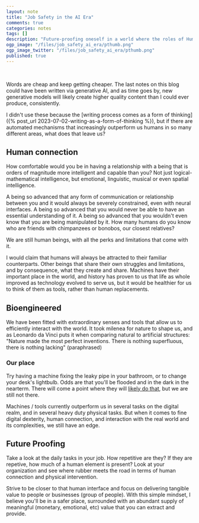 ```yaml
---
layout: note
title: "Job Safety in the AI Era"
comments: true
categories: notes
tags: []
description: "Future-proofing oneself in a world where the roles of Humans and machines overlap"
ogp_image: "/files/job_safety_ai_era/pthumb.png"
ogp_image_twitter: "/files/job_safety_ai_era/pthumb.png"
published: true
---
```


<div>
  <div class="youtube-player" data-id="j6uRQF6rL8s" data-thumbsize="1"/>
</div>
<br/>

Words are cheap and keep getting cheaper. The last notes on this blog could have been written via generative AI, and as time goes by, new generative models will likely create higher quality content than I could ever produce, consistently.

I didn't use these because the [writing process comes as a form of thinking]({% post_url 2023-07-02-writing-as-a-form-of-thinking %}), but if there are automated mechanisms that increasingly outperform us humans in so many different areas, what does that leave us?

## Human connection

How comfortable would you be in having a relationship with a being that is orders of magnitude more intelligent and capable than you? Not just logical-mathematical intelligence, but emotional, linguistic, musical or even spatial intelligence.

A being so advanced that any form of communication or relationship between you and it would always be severely constrained, even with neural interfaces. A being so advanced that you would never be able to have an essential understanding of it. A being so advanced that you wouldn't even know that you are being manipulated by it. How many humans do you know who are friends with chimpanzees or bonobos, our closest relatives?

We are still human beings, with all the perks and limitations that come with it.

I would claim that humans will always be attracted to their familiar counterparts. Other beings that share their own struggles and limitations, and by consequence, what they create and share. Machines have their important place in the world, and history has proven to us that life as whole improved as technology evolved to serve us, but it would be healthier for us to think of them as tools, rather than human replacements.

## Bioengineered

We have been fitted with extraordinary senses and tools that allow us to efficiently interact with the world. It took milenea for nature to shape us, and as Leonardo da Vinci puts it when comparing natural to artificial structures: "Nature made the most perfect inventions. There is nothing superfluous, there is nothing lacking" (paraphrased)

### Our place

Try having a machine fixing the leaky pipe in your bathroom, or to change your desk's lightbulb. Odds are that you'll be flooded and in the dark in the nearterm. There will come a point where they will [likely do that](https://www.youtube.com/watch?v=cpraXaw7dyc), but we are still not there.

Machines / tools currently outperform us in several tasks on the digital realm, and in several heavy duty physical tasks. But when it comes to fine digital dexterity, human connection, and interaction with the real world and its complexities, we still have an edge.


## Future Proofing

Take a look at the daily tasks in your job. How repetitive are they? If they are repetíve, how much of a human element is present? Look at your organization and see where rubber meets the road in terms of human connection and physical intervention.

Strive to be closer to that human interface and focus on delivering tangible value to people or businesses (group of people). With this simple mindset, I believe you'll be in a safer place, surrounded with an abundant supply of meaningful (monetary, emotional, etc) value that you can extract and provide.
